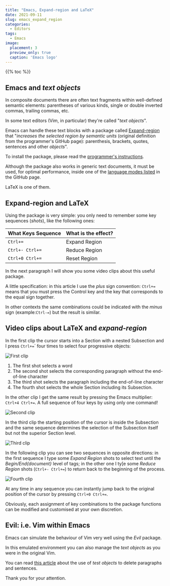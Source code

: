 ```yaml
---
title: "Emacs, Expand-region and LaTeX"
date: 2021-09-11
slug: emacs_expand_region
categories:
  - Editors
tags:
  - Emacs
image:
  placement: 3
  preview_only: true 
  caption: 'Emacs logo'
---
```


{{% toc %}}


## Emacs and *text objects*

In composite documents there are often text fragments within well-defined semantic elements: parentheses of various kinds, single or double inverted commas, trailing commas, etc.

In some text editors (Vim, in particular) they're called "*text objects*".

Emacs can handle these text blocks with a package called [Expand-region](https://github.com/magnars/expand-region.el) that "*increases the selected region by semantic units* (original definition from the programmer's GitHub page): parenthesis, brackets, quotes, sentences and other *objects*".
 
To install the package, please read the [programmer's instructions](https://github.com/magnars/expand-region.el#installationw).

Although the package also works in generic text documents, it must be used, for optimal performance,  inside one of the [language modes listed](https://github.com/magnars/expand-region.el#language-support) in the  GitHub page.

LaTeX is one of them.

## Expand-region and LaTeX

Using the package is very simple: you only need to remember some key sequences (*shots*), like the following ones:

| What Keys Sequence | What is the effect? |
|--------------------|---------------------|
| `Ctrl+=`           | Expand Region       |
| `Ctrl+- Ctrl+=`    | Reduce Region       |
| `Ctrl+0 Ctrl+=`    | Reset Region        |

In the next paragraph I will show you some video clips about this useful package.

A little specification: in this article I use the *plus* sign convention: `Ctrl+=` means that you must press the Control key and the key that corresponds to the equal sign together.

In other contexts the same combinations could be indicated with the *minus* sign (example:`Ctrl-=`) but the result is similar.

## Video clips about LaTeX and *expand-region*

In the first clip the cursor starts into a Section with a nested Subsection and I press `Ctrl+=`\` four times to select four progressive objects:

![First clip](emacs-expand-region1.gif)

1. The first shot selects a word
2. The second shot selects the corresponding paragraph without the end-of-line character
3. The third shot selects the paragraph including the end-of-line character
4. The fourth shot selects the whole Section including its Subsection.

In the other  clip I get the same result by pressing the Emacs multiplier: `Ctrl+4 Ctrl+=`. A full sequence of four keys by using only one command!

![Second clip](emacs-expand-region2.gif)

In the third clip  the starting position of the cursor is inside the Subsection and the same sequence determines the selection of the Subsection itself but not the superior Section level.

![Third clip](emacs-expand-region3.gif)

In the following clip you can see two sequences in opposite directions: in the first sequence I type some  *Expand Region* shots to select text until the *Begin/End{document}* level of tags; in the other one I ty[e some *Reduce Region*  shots (`Ctrl+- Ctrl+=`) to return back to the beginning of the process.

![Fourth clip](emacs-expand-region4.gif)

At any time in any sequence you can instantly jump back to the original position of the cursor by pressing `Ctrl+0 Ctrl+=`.

Obviously, each assignment of key combinations to the package functions can be modified and customised at your own discretion.

## Evil: i.e. Vim within Emacs

Emacs can simulate the behaviour of Vim very well using the *Evil* package.

In this emulated environment you can also manage the *text objects* as you were in the original Vim.

You can read [this article](https://francopasut.netlify.app/post/vim_delete_sentences/) about the use of *test objects* to delete paragraphs and sentences.

Thank you for your attention.
